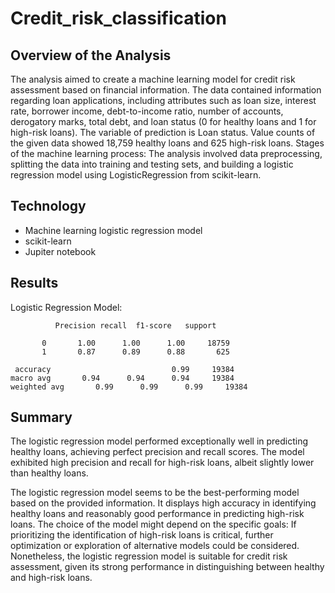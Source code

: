 # Credit_risk_classification
## Overview of the Analysis
The analysis aimed to create a machine learning model for credit risk assessment based on financial information. The data contained information regarding loan applications, including attributes such as loan size, interest rate, borrower income, debt-to-income ratio, number of accounts, derogatory marks, total debt, and loan status (0 for healthy loans and 1 for high-risk loans).
The variable of prediction is Loan status. Value counts of the given data showed 18,759 healthy loans and 625 high-risk loans.
Stages of the machine learning process: The analysis involved data preprocessing, splitting the data into training and testing sets, and building a logistic regression model using LogisticRegression from scikit-learn.

## Technology
* Machine learning logistic regression model
* scikit-learn
* Jupiter notebook
  
## Results
Logistic Regression Model:

              Precision recall  f1-score   support

           0       1.00      1.00      1.00     18759
           1       0.87      0.89      0.88       625

     accuracy                           0.99     19384
    macro avg       0.94      0.94      0.94     19384
    weighted avg       0.99      0.99      0.99     19384

## Summary
The logistic regression model performed exceptionally well in predicting healthy loans, achieving perfect precision and recall scores. The model exhibited high precision and recall for high-risk loans, albeit slightly lower than healthy loans.

The logistic regression model seems to be the best-performing model based on the provided information. It displays high accuracy in identifying healthy loans and reasonably good performance in predicting high-risk loans. The choice of the model might depend on the specific goals: If prioritizing the identification of high-risk loans is critical, further optimization or exploration of alternative models could be considered. Nonetheless, the logistic regression model is suitable for credit risk assessment, given its strong performance in distinguishing between healthy and high-risk loans.


